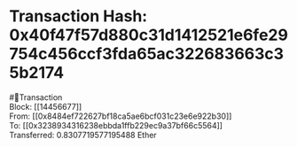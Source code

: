 
Transaction Hash: 0x40f47f57d880c31d1412521e6fe29754c456ccf3fda65ac322683663c35b2174
====================================================================================
  
#💸Transaction  
Block: [[14456677]]  
From: [[0x8484ef722627bf18ca5ae6bcf031c23e6e922b30]]  
To: [[0x3238934316238ebbda1ffb229ec9a37bf66c5564]]  
Transferred: 0.8307719577195488 Ether